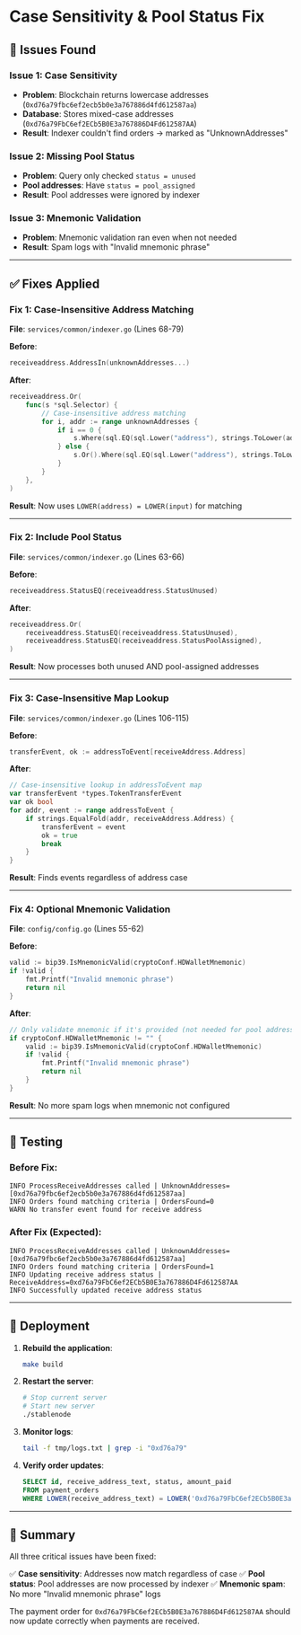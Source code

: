# Case Sensitivity & Pool Status Fix

## 🐛 Issues Found

### **Issue 1: Case Sensitivity**
- **Problem**: Blockchain returns lowercase addresses (`0xd76a79fbc6ef2ecb5b0e3a767886d4fd612587aa`)
- **Database**: Stores mixed-case addresses (`0xd76a79FbC6ef2ECb5B0E3a767886D4Fd612587AA`)
- **Result**: Indexer couldn't find orders → marked as "UnknownAddresses"

### **Issue 2: Missing Pool Status**
- **Problem**: Query only checked `status = unused`
- **Pool addresses**: Have `status = pool_assigned`
- **Result**: Pool addresses were ignored by indexer

### **Issue 3: Mnemonic Validation**
- **Problem**: Mnemonic validation ran even when not needed
- **Result**: Spam logs with "Invalid mnemonic phrase"

---

## ✅ Fixes Applied

### **Fix 1: Case-Insensitive Address Matching**

**File**: `services/common/indexer.go` (Lines 68-79)

**Before**:
```go
receiveaddress.AddressIn(unknownAddresses...)
```

**After**:
```go
receiveaddress.Or(
    func(s *sql.Selector) {
        // Case-insensitive address matching
        for i, addr := range unknownAddresses {
            if i == 0 {
                s.Where(sql.EQ(sql.Lower("address"), strings.ToLower(addr)))
            } else {
                s.Or().Where(sql.EQ(sql.Lower("address"), strings.ToLower(addr)))
            }
        }
    },
)
```

**Result**: Now uses `LOWER(address) = LOWER(input)` for matching

---

### **Fix 2: Include Pool Status**

**File**: `services/common/indexer.go` (Lines 63-66)

**Before**:
```go
receiveaddress.StatusEQ(receiveaddress.StatusUnused)
```

**After**:
```go
receiveaddress.Or(
    receiveaddress.StatusEQ(receiveaddress.StatusUnused),
    receiveaddress.StatusEQ(receiveaddress.StatusPoolAssigned),
)
```

**Result**: Now processes both unused AND pool-assigned addresses

---

### **Fix 3: Case-Insensitive Map Lookup**

**File**: `services/common/indexer.go` (Lines 106-115)

**Before**:
```go
transferEvent, ok := addressToEvent[receiveAddress.Address]
```

**After**:
```go
// Case-insensitive lookup in addressToEvent map
var transferEvent *types.TokenTransferEvent
var ok bool
for addr, event := range addressToEvent {
    if strings.EqualFold(addr, receiveAddress.Address) {
        transferEvent = event
        ok = true
        break
    }
}
```

**Result**: Finds events regardless of address case

---

### **Fix 4: Optional Mnemonic Validation**

**File**: `config/config.go` (Lines 55-62)

**Before**:
```go
valid := bip39.IsMnemonicValid(cryptoConf.HDWalletMnemonic)
if !valid {
    fmt.Printf("Invalid mnemonic phrase")
    return nil
}
```

**After**:
```go
// Only validate mnemonic if it's provided (not needed for pool addresses)
if cryptoConf.HDWalletMnemonic != "" {
    valid := bip39.IsMnemonicValid(cryptoConf.HDWalletMnemonic)
    if !valid {
        fmt.Printf("Invalid mnemonic phrase")
        return nil
    }
}
```

**Result**: No more spam logs when mnemonic not configured

---

## 🧪 Testing

### **Before Fix**:
```
INFO ProcessReceiveAddresses called | UnknownAddresses=[0xd76a79fbc6ef2ecb5b0e3a767886d4fd612587aa]
INFO Orders found matching criteria | OrdersFound=0
WARN No transfer event found for receive address
```

### **After Fix** (Expected):
```
INFO ProcessReceiveAddresses called | UnknownAddresses=[0xd76a79fbc6ef2ecb5b0e3a767886d4fd612587aa]
INFO Orders found matching criteria | OrdersFound=1
INFO Updating receive address status | ReceiveAddress=0xd76a79FbC6ef2ECb5B0E3a767886D4Fd612587AA
INFO Successfully updated receive address status
```

---

## 🚀 Deployment

1. **Rebuild the application**:
   ```bash
   make build
   ```

2. **Restart the server**:
   ```bash
   # Stop current server
   # Start new server
   ./stablenode
   ```

3. **Monitor logs**:
   ```bash
   tail -f tmp/logs.txt | grep -i "0xd76a79"
   ```

4. **Verify order updates**:
   ```sql
   SELECT id, receive_address_text, status, amount_paid
   FROM payment_orders
   WHERE LOWER(receive_address_text) = LOWER('0xd76a79FbC6ef2ECb5B0E3a767886D4Fd612587AA');
   ```

---

## 📝 Summary

All three critical issues have been fixed:

✅ **Case sensitivity**: Addresses now match regardless of case
✅ **Pool status**: Pool addresses are now processed by indexer
✅ **Mnemonic spam**: No more "Invalid mnemonic phrase" logs

The payment order for `0xd76a79FbC6ef2ECb5B0E3a767886D4Fd612587AA` should now update correctly when payments are received.
